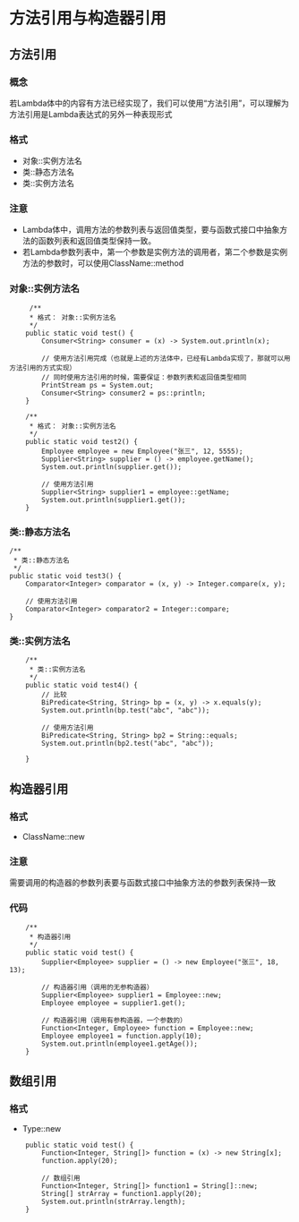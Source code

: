 # 方法引用与构造器引用

## 方法引用

### 概念

若Lambda体中的内容有方法已经实现了，我们可以使用“方法引用”，可以理解为方法引用是Lambda表达式的另外一种表现形式

### 格式

- 对象::实例方法名
- 类::静态方法名
- 类::实例方法名

### 注意

- Lambda体中，调用方法的参数列表与返回值类型，要与函数式接口中抽象方法的函数列表和返回值类型保持一致。
- 若Lambda参数列表中，第一个参数是实例方法的调用者，第二个参数是实例方法的参数时，可以使用ClassName::method

### 对象::实例方法名

```
     /**
     * 格式： 对象::实例方法名
     */
    public static void test() {
        Consumer<String> consumer = (x) -> System.out.println(x);

        // 使用方法引用完成（也就是上述的方法体中，已经有Lambda实现了，那就可以用方法引用的方式实现）
        // 同时使用方法引用的时候，需要保证：参数列表和返回值类型相同
        PrintStream ps = System.out;
        Consumer<String> consumer2 = ps::println;
    }

    /**
     * 格式： 对象::实例方法名
     */
    public static void test2() {
        Employee employee = new Employee("张三", 12, 5555);
        Supplier<String> supplier = () -> employee.getName();
        System.out.println(supplier.get());

        // 使用方法引用
        Supplier<String> supplier1 = employee::getName;
        System.out.println(supplier1.get());
    }
```

### 类::静态方法名

```
/**
 * 类::静态方法名
 */
public static void test3() {
    Comparator<Integer> comparator = (x, y) -> Integer.compare(x, y);

    // 使用方法引用
    Comparator<Integer> comparator2 = Integer::compare;
}
```

### 类::实例方法名

```
    /**
     * 类::实例方法名
     */
    public static void test4() {
        // 比较
        BiPredicate<String, String> bp = (x, y) -> x.equals(y);
        System.out.println(bp.test("abc", "abc"));

        // 使用方法引用
        BiPredicate<String, String> bp2 = String::equals;
        System.out.println(bp2.test("abc", "abc"));

    }
```



## 构造器引用

### 格式

- ClassName::new

### 注意

需要调用的构造器的参数列表要与函数式接口中抽象方法的参数列表保持一致

### 代码

```
    /**
     * 构造器引用
     */
    public static void test() {
        Supplier<Employee> supplier = () -> new Employee("张三", 18, 13);

        // 构造器引用（调用的无参构造器）
        Supplier<Employee> supplier1 = Employee::new;
        Employee employee = supplier1.get();

        // 构造器引用（调用有参构造器，一个参数的）
        Function<Integer, Employee> function = Employee::new;
        Employee employee1 = function.apply(10);
        System.out.println(employee1.getAge());
    }
```



## 数组引用

### 格式

- Type::new

```
    public static void test() {
        Function<Integer, String[]> function = (x) -> new String[x];
        function.apply(20);

        // 数组引用
        Function<Integer, String[]> function1 = String[]::new;
        String[] strArray = function1.apply(20);
        System.out.println(strArray.length);
    }
```

